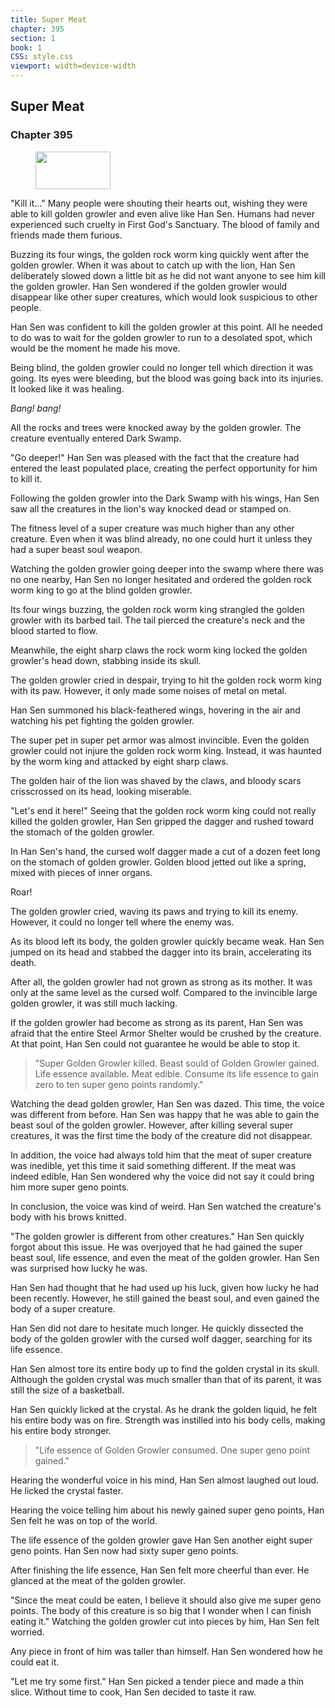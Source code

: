 ```yaml
---
title: Super Meat
chapter: 395
section: 1
book: 1
CSS: style.css
viewport: width=device-width
---
```


## Super Meat

### Chapter 395

<figure>
	<img src="../Images/gem.gif" alt="" id="gem" width="120" height="60" />
</figure>

"Kill it…" Many people were shouting their hearts out, wishing they were able to kill golden growler and even alive like Han Sen. Humans had never experienced such cruelty in First God's Sanctuary. The blood of family and friends made them furious.

Buzzing its four wings, the golden rock worm king quickly went after the golden growler. When it was about to catch up with the lion, Han Sen deliberately slowed down a little bit as he did not want anyone to see him kill the golden growler. Han Sen wondered if the golden growler would disappear like other super creatures, which would look suspicious to other people.

Han Sen was confident to kill the golden growler at this point. All he needed to do was to wait for the golden growler to run to a desolated spot, which would be the moment he made his move.

Being blind, the golden growler could no longer tell which direction it was going. Its eyes were bleeding, but the blood was going back into its injuries. It looked like it was healing.

*Bang! bang!*

All the rocks and trees were knocked away by the golden growler. The creature eventually entered Dark Swamp.

"Go deeper!" Han Sen was pleased with the fact that the creature had entered the least populated place, creating the perfect opportunity for him to kill it.

Following the golden growler into the Dark Swamp with his wings, Han Sen saw all the creatures in the lion's way knocked dead or stamped on.

The fitness level of a super creature was much higher than any other creature. Even when it was blind already, no one could hurt it unless they had a super beast soul weapon.

Watching the golden growler going deeper into the swamp where there was no one nearby, Han Sen no longer hesitated and ordered the golden rock worm king to go at the blind golden growler.

Its four wings buzzing, the golden rock worm king strangled the golden growler with its barbed tail. The tail pierced the creature's neck and the blood started to flow.

Meanwhile, the eight sharp claws the rock worm king locked the golden growler's head down, stabbing inside its skull.

The golden growler cried in despair, trying to hit the golden rock worm king with its paw. However, it only made some noises of metal on metal.

Han Sen summoned his black-feathered wings, hovering in the air and watching his pet fighting the golden growler.

The super pet in super pet armor was almost invincible. Even the golden growler could not injure the golden rock worm king. Instead, it was haunted by the worm king and attacked by eight sharp claws.

The golden hair of the lion was shaved by the claws, and bloody scars crisscrossed on its head, looking miserable.

"Let's end it here!" Seeing that the golden rock worm king could not really killed the golden growler, Han Sen gripped the dagger and rushed toward the stomach of the golden growler.

In Han Sen's hand, the cursed wolf dagger made a cut of a dozen feet long on the stomach of golden growler. Golden blood jetted out like a spring, mixed with pieces of inner organs.

Roar!

The golden growler cried, waving its paws and trying to kill its enemy. However, it could no longer tell where the enemy was.

As its blood left its body, the golden growler quickly became weak. Han Sen jumped on its head and stabbed the dagger into its brain, accelerating its death.

After all, the golden growler had not grown as strong as its mother. It was only at the same level as the cursed wolf. Compared to the invincible large golden growler, it was still much lacking.

If the golden growler had become as strong as its parent, Han Sen was afraid that the entire Steel Armor Shelter would be crushed by the creature. At that point, Han Sen could not guarantee he would be able to stop it.

> "Super Golden Growler killed. Beast sould of Golden Growler gained. Life essence available. Meat edible. Consume its life essence to gain zero to ten super geno points randomly."
<!--"Super Creature Golden Growler Killed. Beast Soul Of Golden Growler Gained. Life Essence Available. Meat Edible."-->

Watching the dead golden growler, Han Sen was dazed. This time, the voice was different from before. Han Sen was happy that he was able to gain the beast soul of the golden growler. However, after killing several super creatures, it was the first time the body of the creature did not disappear.

In addition, the voice had always told him that the meat of super creature was inedible, yet this time it said something different. If the meat was indeed edible, Han Sen wondered why the voice did not say it could bring him more super geno points.

In conclusion, the voice was kind of weird. Han Sen watched the creature's body with his brows knitted.

"The golden growler is different from other creatures." Han Sen quickly forgot about this issue. He was overjoyed that he had gained the super beast soul, life essence, and even the meat of the golden growler. Han Sen was surprised how lucky he was.

Han Sen had thought that he had used up his luck, given how lucky he had been recently. However, he still gained the beast soul, and even gained the body of a super creature.

Han Sen did not dare to hesitate much longer. He quickly dissected the body of the golden growler with the cursed wolf dagger, searching for its life essence.

Han Sen almost tore its entire body up to find the golden crystal in its skull. Although the golden crystal was much smaller than that of its parent, it was still the size of a basketball.

Han Sen quickly licked at the crystal. As he drank the golden liquid, he felt his entire body was on fire. Strength was instilled into his body cells, making his entire body stronger.

> "Life essence of Golden Growler consumed. One super geno point gained."

Hearing the wonderful voice in his mind, Han Sen almost laughed out loud. He licked the crystal faster.

Hearing the voice telling him about his newly gained super geno points, Han Sen felt he was on top of the world.

The life essence of the golden growler gave Han Sen another eight super geno points. Han Sen now had sixty super geno points.

After finishing the life essence, Han Sen felt more cheerful than ever. He glanced at the meat of the golden growler.

"Since the meat could be eaten, I believe it should also give me super geno points. The body of this creature is so big that I wonder when I can finish eating it." Watching the golden growler cut into pieces by him, Han Sen felt worried.

Any piece in front of him was taller than himself. Han Sen wondered how he could eat it.

"Let me try some first." Han Sen picked a tender piece and made a thin slice. Without time to cook, Han Sen decided to taste it raw.